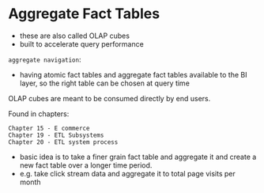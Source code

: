 # Aggregate Fact Tables

- these are also called OLAP cubes
- built to accelerate query performance

`aggregate navigation`: 
- having atomic fact tables and aggregate fact tables available to the BI layer, so the right table can be chosen at query time

OLAP cubes are meant to be consumed directly by end users.  

Found in chapters:

```
Chapter 15 - E commerce
Chapter 19 - ETL Subsystems 
Chapter 20 - ETL system process 
```


- basic idea is to take a finer grain fact table and aggregate it and create a new fact table over a longer time period.
- e.g. take click stream data and aggregate it to total page visits per month


